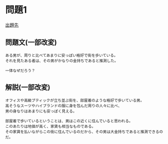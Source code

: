 # 問題1
[出題先](https://www.cindythink.com/puzzle/show/252)
## 問題文(一部改変)
```
ある男が、周りと比べてあまりに安っぽい格好で街を歩いている。
それを見たある者は、その男がかなりの金持ちであると推測した。

一体なぜだろう？
```

## 解説(一部改変)
```
オフィスや高級ブティックが立ち並ぶ街を、部屋着のような格好で歩いている男。
高そうなスーツやハイブランドの服に身を包んだ周りの人々に比べ、
男の身なりはあまりにも安っぽく見える。

部屋着で歩いているということは、男はこの近くに住んでいると思われる。
このあたりは地価が高く、家賃も相当なものである。
その家賃を払いながらこの街に住んでいるのだから、その男は大金持ちであると推測できるのだ。
```
